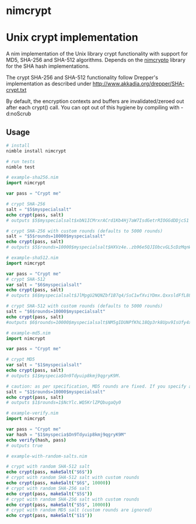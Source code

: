 # nimcrypt

# Unix crypt implementation

A nim implementation of the Unix library crypt functionality with support for
MD5, SHA-256 and SHA-512 algorithms. Depends on the [nimcrypto](https://github.com/cheatfate/nimcrypto) library
for the SHA hash implementations.

The crypt SHA-256 and SHA-512 functionality follow Drepper's implementation as described under
http://www.akkadia.org/drepper/SHA-crypt.txt

By default, the encryption contexts and buffers are invalidated/zeroed out after each crypt() call.
You can opt out of this hygiene by compiling with -d:noScrub

## Usage

```bash
# install
nimble install nimcrypt
```

```bash
# run tests
nimble test
```

```nim
# example-sha256.nim
import nimcrypt

var pass = "Crypt me"

# crypt SHA-256
salt = "$5$myspecialsalt"
echo crypt(pass, salt)
# outputs $5$myspecialsalt$xbN1ICMrxrACrd1Kb4Hj7aW7IsdGetrRIOGGdDDjcS1

# crypt SHA-256 with custom rounds (defaults to 5000 rounds)
salt = "$5$rounds=10000$myspecialsalt"
echo crypt(pass, salt)
# outputs $5$rounds=10000$myspecialsalt$HXVz4e..zb96e5QJIObcvGL5cDzMqnWsGp/h7f68cGA
```
```nim
# example-sha512.nim
import nimcrypt

var pass = "Crypt me"
# crypt SHA-512
var salt = "$6$myspecialsalt"
echo crypt(pass, salt)
# outputs $6$myspecialsalt$JlMpgU2NQNZbf1B7q4/SsC1wfXviYDmx.QxxsldFfL88qC3bqMMNnCgGB38RbawMx3aXV99ym0IxNDo20Rkcy1

# crypt SHA-512 with custom rounds (defaults to 5000 rounds)
salt = "$6$rounds=10000$myspecialsalt"
echo crypt(pass, salt)
#outputs $6$rounds=10000$myspecialsalt$NM5gIDUNPfKhL18Qp3rk8Upv9IsUfy4xMNs3yrvNUaVWzVXLT1277ZX1lH6yHokRNuPY6cuzgQBBw6kh76iOa0
```

```nim
# example-md5.nim
import nimcrypt

var pass = "Crypt me"

# crypt MD5
var salt = "$1$myspecialsalt"
echo crypt(pass, salt)
# outputs $1$myspecia$On9Tdyuip8kmj9qgryK9M. 

# caution: as per specification, MD5 rounds are fixed. If you specify a `rounds` param it will be used as salt
salt = "$1$rounds=10000$myspecialsalt"
echo crypt(pass, salt)
# outputs $1$rounds=1$NcYlc.WQ5KrlZPQbugaQy0
```

```nim
# example-verify.nim
import nimcrypt

var pass = "Crypt me"
var hash = "$1$myspecia$On9Tdyuip8kmj9qgryK9M"
echo verify(hash, pass)
# outputs true
```

```nim
# example-with-random-salts.nim

# crypt with random SHA-512 salt
echo crypt(pass, makeSalt("$6$"))
# crypt with random SHA-512 salt with custom rounds 
echo crypt(pass, makeSalt("$6$", 10000))
# crypt with random SHA-256 salt
echo crypt(pass, makeSalt("$5$"))
# crypt with random SHA-256 salt with custom rounds 
echo crypt(pass, makeSalt("$5$", 10000))
# crypt with random MD5 salt (custom rounds are ignored)
echo crypt(pass, makeSalt("$1$"))
```
